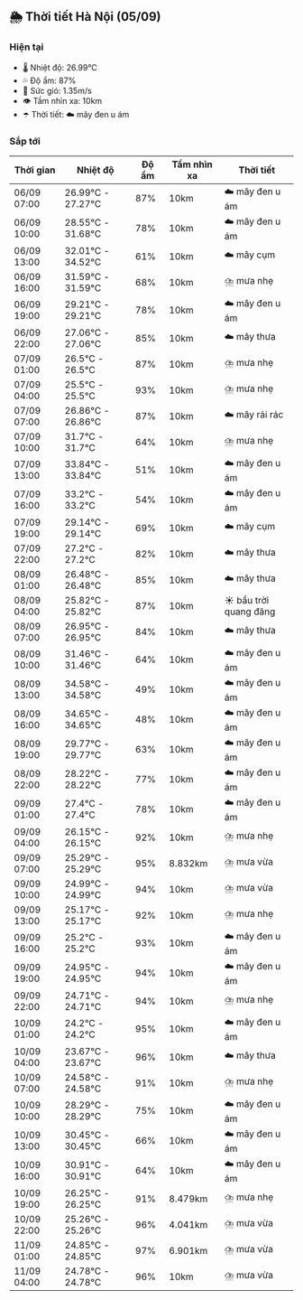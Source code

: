 ## 🌦️ Thời tiết Hà Nội (05/09)

### Hiện tại

- 🌡️ Nhiệt độ: 26.99℃
- 💦 Độ ẩm: 87%
- 💨 Sức gió: 1.35m/s
- 👁️ Tầm nhìn xa: 10km
- ☂️ Thời tiết: ☁️ mây đen u ám

### Sắp tới

| Thời gian | Nhiệt độ | Độ ẩm | Tầm nhìn xa | Thời tiết |
| --- | --- | --- | --- | --- |
| 06/09 07:00 | 26.99℃ - 27.27℃ | 87% | 10km | ☁️ mây đen u ám |
| 06/09 10:00 | 28.55℃ - 31.68℃ | 78% | 10km | ☁️ mây đen u ám |
| 06/09 13:00 | 32.01℃ - 34.52℃ | 61% | 10km | ☁️ mây cụm |
| 06/09 16:00 | 31.59℃ - 31.59℃ | 68% | 10km | ⛈️ mưa nhẹ |
| 06/09 19:00 | 29.21℃ - 29.21℃ | 78% | 10km | ☁️ mây đen u ám |
| 06/09 22:00 | 27.06℃ - 27.06℃ | 85% | 10km | ☁️ mây thưa |
| 07/09 01:00 | 26.5℃ - 26.5℃ | 87% | 10km | ⛈️ mưa nhẹ |
| 07/09 04:00 | 25.5℃ - 25.5℃ | 93% | 10km | ⛈️ mưa nhẹ |
| 07/09 07:00 | 26.86℃ - 26.86℃ | 87% | 10km | ☁️ mây rải rác |
| 07/09 10:00 | 31.7℃ - 31.7℃ | 64% | 10km | ⛈️ mưa nhẹ |
| 07/09 13:00 | 33.84℃ - 33.84℃ | 51% | 10km | ☁️ mây đen u ám |
| 07/09 16:00 | 33.2℃ - 33.2℃ | 54% | 10km | ☁️ mây đen u ám |
| 07/09 19:00 | 29.14℃ - 29.14℃ | 69% | 10km | ☁️ mây cụm |
| 07/09 22:00 | 27.2℃ - 27.2℃ | 82% | 10km | ☁️ mây thưa |
| 08/09 01:00 | 26.48℃ - 26.48℃ | 85% | 10km | ☁️ mây thưa |
| 08/09 04:00 | 25.82℃ - 25.82℃ | 87% | 10km | ☀️ bầu trời quang đãng |
| 08/09 07:00 | 26.95℃ - 26.95℃ | 84% | 10km | ☁️ mây thưa |
| 08/09 10:00 | 31.46℃ - 31.46℃ | 64% | 10km | ☁️ mây đen u ám |
| 08/09 13:00 | 34.58℃ - 34.58℃ | 49% | 10km | ☁️ mây đen u ám |
| 08/09 16:00 | 34.65℃ - 34.65℃ | 48% | 10km | ☁️ mây đen u ám |
| 08/09 19:00 | 29.77℃ - 29.77℃ | 63% | 10km | ☁️ mây đen u ám |
| 08/09 22:00 | 28.22℃ - 28.22℃ | 77% | 10km | ☁️ mây đen u ám |
| 09/09 01:00 | 27.4℃ - 27.4℃ | 78% | 10km | ☁️ mây đen u ám |
| 09/09 04:00 | 26.15℃ - 26.15℃ | 92% | 10km | ⛈️ mưa nhẹ |
| 09/09 07:00 | 25.29℃ - 25.29℃ | 95% | 8.832km | ⛈️ mưa vừa |
| 09/09 10:00 | 24.99℃ - 24.99℃ | 94% | 10km | ⛈️ mưa vừa |
| 09/09 13:00 | 25.17℃ - 25.17℃ | 92% | 10km | ⛈️ mưa nhẹ |
| 09/09 16:00 | 25.2℃ - 25.2℃ | 93% | 10km | ☁️ mây đen u ám |
| 09/09 19:00 | 24.95℃ - 24.95℃ | 94% | 10km | ☁️ mây đen u ám |
| 09/09 22:00 | 24.71℃ - 24.71℃ | 94% | 10km | ⛈️ mưa nhẹ |
| 10/09 01:00 | 24.2℃ - 24.2℃ | 95% | 10km | ☁️ mây đen u ám |
| 10/09 04:00 | 23.67℃ - 23.67℃ | 96% | 10km | ☁️ mây thưa |
| 10/09 07:00 | 24.58℃ - 24.58℃ | 91% | 10km | ⛈️ mưa nhẹ |
| 10/09 10:00 | 28.29℃ - 28.29℃ | 75% | 10km | ☁️ mây đen u ám |
| 10/09 13:00 | 30.45℃ - 30.45℃ | 66% | 10km | ☁️ mây đen u ám |
| 10/09 16:00 | 30.91℃ - 30.91℃ | 64% | 10km | ☁️ mây đen u ám |
| 10/09 19:00 | 26.25℃ - 26.25℃ | 91% | 8.479km | ⛈️ mưa nhẹ |
| 10/09 22:00 | 25.26℃ - 25.26℃ | 96% | 4.041km | ⛈️ mưa vừa |
| 11/09 01:00 | 24.85℃ - 24.85℃ | 97% | 6.901km | ⛈️ mưa vừa |
| 11/09 04:00 | 24.78℃ - 24.78℃ | 96% | 10km | ⛈️ mưa vừa |
